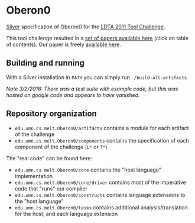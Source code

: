 # Oberon0

[Silver](https://github.com/melt-umn/silver) specification of Oberon0 for the [LDTA 2011 Tool Challenge](http://ldta.info/tool.html).

This tool challenge resulted in a [set of papers available here](https://dl.acm.org/citation.cfm?id=2853605) (click on table of contents).
Our paper is freely [available here](http://www-users.cs.umn.edu/~evw/pubs/kaminski15scp/index.html).

## Building and running

With a Silver installation in `PATH` you can simply run `./build-all-artifacts`.

_Note 3/2/2018: There was a test suite with example code, but this was hosted on google code and appears to have vanished._

## Repository organization

* `edu.umn.cs.melt.Oberon0/artifacts` contains a module for each artifact of the challenge
* `edu.umn.cs.melt.Oberon0/components` contains the specification of each component of the challenge (`L*` or `T*`)

The "real code" can be found here:

* `edu.umn.cs.melt.Oberon0/core` contains the "host language" implementation
* `edu.umn.cs.melt.Oberon0/core/driver` contains most of the imperative code that "runs" our compiler
* `edu.umn.cs.melt.Oberon0/constructs` contains language extensions to the "host language"
* `edu.umn.cs.melt.Oberon0/tasks` contains additional analysis/translation for the host, and each language extension

